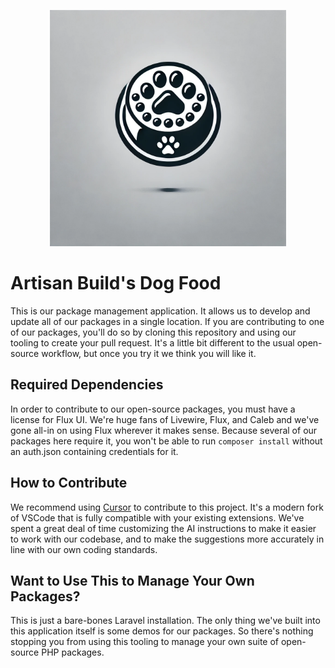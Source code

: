 <p align="center"><img src="https://github.com/artisan-build/dogfood/raw/HEAD/public/img/dogfood.webp" width="75%" alt="Artisan Build's Dog Food Project Logo"></p>

# Artisan Build's Dog Food

This is our package management application. It allows us to develop and update all of our packages in a single
location. If you are contributing to one of our packages, you'll do so by cloning this repository and using our tooling
to create your pull request. It's a little bit different to the usual open-source workflow, but once you try it we think
you will like it.

## Required Dependencies

In order to contribute to our open-source packages, you must have a license for Flux UI. We're huge
fans of Livewire, Flux, and Caleb and we've gone all-in on using Flux wherever it makes sense. Because several of our
packages here require it, you won't be able to run `composer install` without an auth.json containing credentials for
it.

## How to Contribute

We recommend using [Cursor](https://www.cursor.com/) to contribute to this project. It's a modern fork of VSCode that is
fully compatible with your existing extensions. We've spent a great deal of time customizing the AI instructions to make
it easier to work with our codebase, and to make the suggestions more accurately in line with our own coding standards.

## Want to Use This to Manage Your Own Packages?

This is just a bare-bones Laravel installation. The only thing we've built into this application itself is some demos
for our packages. So there's nothing stopping you from using this tooling to manage your own suite of open-source PHP
packages.
